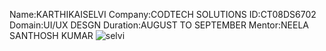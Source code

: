 Name:KARTHIKAISELVI
Company:CODTECH SOLUTIONS
ID:CT08DS6702
Domain:UI/UX DESGN
Duration:AUGUST TO SEPTEMBER
Mentor:NEELA SANTHOSH KUMAR
![selvi](https://github.com/user-attachments/assets/b4a04f6c-ebf6-400e-93b4-bd886be5f764)
